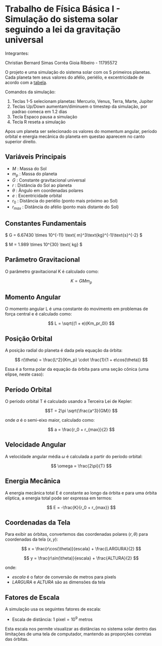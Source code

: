 # Trabalho de Física Básica I - Simulação do sistema solar seguindo a lei da gravitação universal 

Integrantes:

Christian Bernard Simas Corrêa Gioia Ribeiro - 11795572

O projeto e uma simulação do sistema solar com os 5 primeiros planetas. Cada planeta tem seus valores
do afélio, periélio, e excentricidade de acordo com a [tabela](https://nssdc.gsfc.nasa.gov/planetary/factsheet/).

Comandos da simulação:

1. Teclas 1-5 selecionam planetas: Mercurio, Venus, Terra, Marte, Jupiter
2. Teclas Up/Down aumentam/diminuem o timestep da simulação, por padrao comeca em 1.2 dias
3. Tecla Espaco pausa a simulação
4. Tecla R reseta a simulação

Apos um planeta ser selecionado os valores do momentum angular, período orbital e energia mecânica do planeta em questao aparecem no canto superior direito.

## Variáveis Principais

- $M$ : Massa do Sol
- $m_p$ : Massa do planeta
- $G$ : Constante gravitacional universal
- $r$ : Distância do Sol ao planeta
- $\theta$ : Ângulo em coordenadas polares
- $e$ : Excentricidade orbital
- $r_0$ : Distância do periélio (ponto mais próximo ao Sol)
- $r_{max}$ : Distância do afélio (ponto mais distante do Sol)

## Constantes Fundamentais

$
G = 6.67430 \times 10^{-11} \text{ m}^3\text{kg}^{-1}\text{s}^{-2}
$

$
M = 1.989 \times 10^{30} \text{ kg}
$

## Parâmetro Gravitacional

O parâmetro gravitacional K é calculado como:

$$
K = GMm_p
$$

## Momento Angular

O momento angular L é uma constante do movimento em problemas de força central e é calculado como:

$$
L = \sqrt{(1 + e)(Km_pr_0)}
$$

## Posição Orbital

A posição radial do planeta é dada pela equação da órbita:

$$
r(\theta) = \frac{L^2}{Km_p} \cdot \frac{1}{1 + e\cos(\theta)}
$$

Essa é a forma polar da equação da órbita para uma seção cônica (uma elipse, neste caso):

## Período Orbital

O período orbital T é calculado usando a Terceira Lei de Kepler:

$$T = 2\pi \sqrt{\frac{a^3}{GM}} $$

onde $a$ é o semi-eixo maior, calculado como:

$$
a = \frac{r_0 + r_{max}}{2}
$$

## Velocidade Angular

A velocidade angular média $\omega$ é calculada a partir do período orbital:

$$
\omega = \frac{2\pi}{T}
$$

## Energia Mecânica

A energia mecânica total E é constante ao longo da órbita e para uma órbita elíptica, a energia total pode ser expressa em termos:

$$
E = -\frac{K}{r_0 + r_{max}}
$$

## Coordenadas da Tela

Para exibir as órbitas, convertemos das coordenadas polares $(r,\theta)$ para coordenadas da tela $(x,y)$:

$$
x = \frac{r\cos(\theta)}{escala} + \frac{LARGURA}{2}
$$

$$
y = \frac{r\sin(\theta)}{escala} + \frac{ALTURA}{2}
$$

onde:
- $escala$ é o fator de conversão de metros para pixels
- $LARGURA$ e $ALTURA$ são as dimensões da tela

## Fatores de Escala

A simulação usa os seguintes fatores de escala:
- Escala de distância: $1 \text{ pixel} = 10^9 \text{ metros}$

Esta escala nos permite visualizar as distâncias no sistema solar dentro das limitações de uma tela de computador, mantendo as proporções corretas das órbitas.

